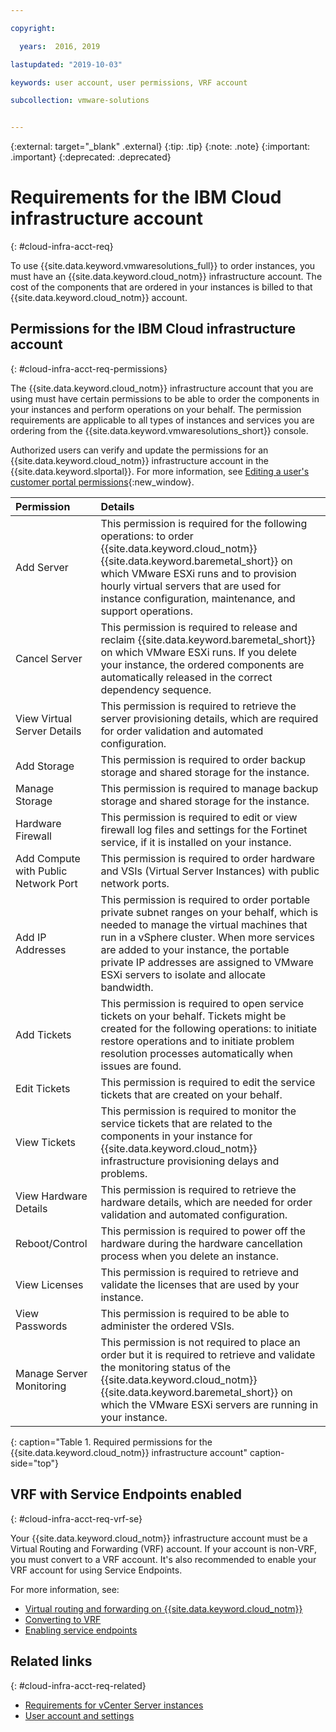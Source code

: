 ```yaml
---

copyright:

  years:  2016, 2019

lastupdated: "2019-10-03"

keywords: user account, user permissions, VRF account

subcollection: vmware-solutions


---
```


{:external: target="_blank" .external}
{:tip: .tip}
{:note: .note}
{:important: .important}
{:deprecated: .deprecated}

# Requirements for the IBM Cloud infrastructure account
{: #cloud-infra-acct-req}

To use {{site.data.keyword.vmwaresolutions_full}} to order instances, you must have an {{site.data.keyword.cloud_notm}} infrastructure account. The cost of the components that are ordered in your instances is billed to that {{site.data.keyword.cloud_notm}} account.

## Permissions for the IBM Cloud infrastructure account
{: #cloud-infra-acct-req-permissions}

The {{site.data.keyword.cloud_notm}} infrastructure account that you are using must have certain permissions to be able to order the components in your instances and perform operations on your behalf. The permission requirements are applicable to all types of instances and services you are ordering from the {{site.data.keyword.vmwaresolutions_short}} console.

Authorized users can verify and update the permissions for an {{site.data.keyword.cloud_notm}} infrastructure account in the {{site.data.keyword.slportal}}. For more information, see [Editing a user's customer portal permissions](/docs/customer-portal?topic=customer-portal-customerportal_accuserprof#cp_editusercpperm){:new_window}.

| Permission         | Details                                 |
|:------------------ |:--------------------------------------- |
| Add Server | This permission is required for the following operations: to order {{site.data.keyword.cloud_notm}} {{site.data.keyword.baremetal_short}} on which VMware ESXi runs and to provision hourly virtual servers that are used for instance configuration, maintenance, and support operations. |
| Cancel Server | This permission is required to release and reclaim {{site.data.keyword.baremetal_short}} on which VMware ESXi runs. If you delete your instance, the ordered components are automatically released in the correct dependency sequence. |
| View Virtual Server Details | This permission is required to retrieve the server provisioning details, which are required for order validation and automated configuration. |
| Add Storage | This permission is required to order backup storage and shared storage for the instance. |
| Manage Storage | This permission is required to manage backup storage and shared storage for the instance. |
| Hardware Firewall | This permission is required to edit or view firewall log files and settings for the Fortinet service, if it is installed on your instance. |
| Add Compute with Public Network Port | This permission is required to order hardware and VSIs (Virtual Server Instances) with public network ports. |
| Add IP Addresses | This permission is required to order portable private subnet ranges on your behalf, which is needed to manage the virtual machines that run in a vSphere cluster. When more services are added to your instance, the portable private IP addresses are assigned to VMware ESXi servers to isolate and allocate bandwidth. |
| Add Tickets | This permission is required to open service tickets on your behalf. Tickets might be created for the following operations: to initiate restore operations and to initiate problem resolution processes automatically when issues are found. |
| Edit Tickets | This permission is required to edit the service tickets that are created on your behalf. |
| View Tickets | This permission is required to monitor the service tickets that are related to the components in your instance for {{site.data.keyword.cloud_notm}} infrastructure provisioning delays and problems. |
| View Hardware Details | This permission is required to retrieve the hardware details, which are needed for order validation and automated configuration. |
| Reboot/Control | This permission is required to power off the hardware during the hardware cancellation process when you delete an instance. |
| View Licenses | This permission is required to retrieve and validate the licenses that are used by your instance. |
| View Passwords | This permission is required to be able to administer the ordered VSIs. |
| Manage Server Monitoring | This permission is not required to place an order but it is required to retrieve and validate the monitoring status of the {{site.data.keyword.cloud_notm}} {{site.data.keyword.baremetal_short}} on which the VMware ESXi servers are running in your instance. |
{: caption="Table 1. Required permissions for the {{site.data.keyword.cloud_notm}} infrastructure account" caption-side="top"}

## VRF with Service Endpoints enabled
{: #cloud-infra-acct-req-vrf-se}

Your {{site.data.keyword.cloud_notm}} infrastructure account must be a Virtual Routing and Forwarding (VRF) account. If your account is non-VRF, you must convert to a VRF account. It's also recommended to enable your VRF account for using Service Endpoints.

For more information, see:
* [Virtual routing and forwarding on {{site.data.keyword.cloud_notm}}](/docs/infrastructure/direct-link?topic=direct-link-overview-of-virtual-routing-and-forwarding-vrf-on-ibm-cloud)
* [Converting to VRF](/docs/infrastructure/direct-link?topic=direct-link-what-happens-during-the-account-conversion-process)
* [Enabling service endpoints](/docs/account?topic=account-vrf-service-endpoint#service-endpoint)

## Related links
{: #cloud-infra-acct-req-related}

* [Requirements for vCenter Server instances](/docs/services/vmwaresolutions/vcenter?topic=vmware-solutions-vc_planning)
* [User account and settings](/docs/services/vmwaresolutions/vmonic?topic=vmware-solutions-useraccount)
